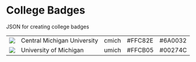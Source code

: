 # College Badges
JSON for creating college badges

<table>
  <tr>
    <td><img src='http://rawgit.com/Aesthetikx/college_badges/master/badges/cmich.svg'></img></td>
    <td>Central Michigan University</td>
    <td>cmich</td>
    <td>#FFC82E</td>
    <td>#6A0032</td>
  </tr>
  <tr>
    <td><img src='http://rawgit.com/Aesthetikx/college_badges/master/badges/umich.svg'></img></td>
    <td>University of Michigan</td>
    <td>umich</td>
    <td>#FFCB05</td>
    <td>#00274C</td>
  </tr>
</table>
